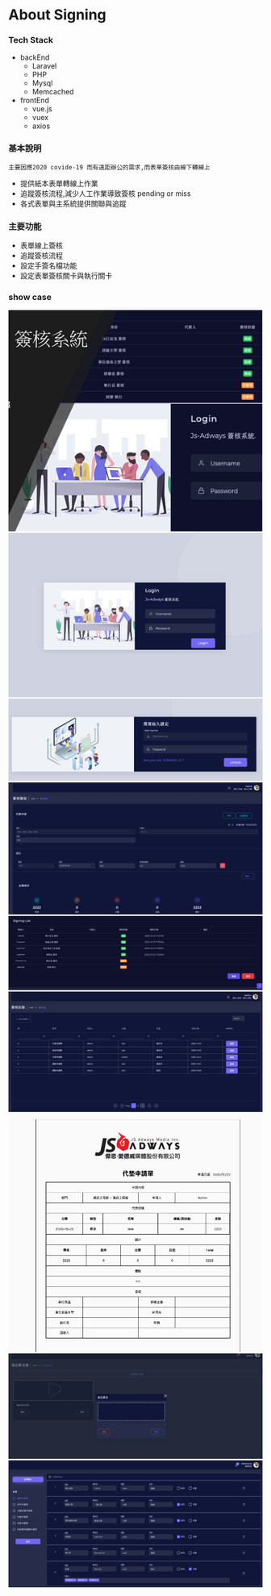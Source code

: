 # About Signing

### Tech Stack

* backEnd
    * Laravel
    * PHP
    * Mysql 
    * Memcached
* frontEnd
    * vue.js
    * vuex
    * axios
    
### 基本說明

`主要因應2020 covide-19 而有遠距辦公的需求,而表單簽核由線下轉線上`
* 提供紙本表單轉線上作業
* 追蹤簽核流程,減少人工作業導致簽核 pending or miss
* 各式表單與主系統提供關聯與追蹤

### 主要功能

* 表單線上簽核
* 追蹤簽核流程
* 設定手簽名檔功能
* 設定表單簽核關卡與執行關卡

### show case

 
![GITHUB](https://raw.githubusercontent.com/shaunlin064/signing/master/storage/app/public/showcase/head.png "head")
![GITHUB](https://raw.githubusercontent.com/shaunlin064/signing/master/storage/app/public/showcase/login.png "login")
![GITHUB](https://raw.githubusercontent.com/shaunlin064/signing/master/storage/app/public/showcase/lockscreen.png "lockscreen")
![GITHUB](https://raw.githubusercontent.com/shaunlin064/signing/master/storage/app/public/showcase/showcase-1.png "showcase-1")
![GITHUB](https://raw.githubusercontent.com/shaunlin064/signing/master/storage/app/public/showcase/showcase-2.png "showcase-2")
![GITHUB](https://raw.githubusercontent.com/shaunlin064/signing/master/storage/app/public/showcase/showcase-3.png "showcase-3")
![GITHUB](https://raw.githubusercontent.com/shaunlin064/signing/master/storage/app/public/showcase/form_pdf.png "form_pdf")
![GITHUB](https://raw.githubusercontent.com/shaunlin064/signing/master/storage/app/public/showcase/handwrite.png "handwrite")
![GITHUB](https://raw.githubusercontent.com/shaunlin064/signing/master/storage/app/public/showcase/setting.png "setting")